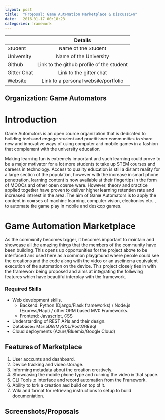 ```yaml
---
layout: post
title:  "Proposal: Game Automation Marketplace & Discussion"
date:   2016-01-17 00:18:23 
categories: framework
---
```


|         | Details           |
| ------------- |:-------------:|
| Student      | Name of the Student |
| University      | Name of the University      |
| Github | Link to the github profile of the student      |
| Gitter Chat | Link to the gitter chat      |
| Website | Link to a personal website/portfolio      |

## Organization: Game Automators

# Introduction

Game Automators is an open source organization that is dedicated to building tools and engage student and practitioner communities to share new and innovative ways of using computer and mobile games in a fashion that complement with the university education.

Making learning fun is extremely important and such learning could prove to be a major motivator for a lot more students to take up STEM courses and careers in technology. Access to quality education is still a distant reality for a large section of the population, however with the increase in smart phone penetration, learning content is now available at their fingertips in the form of MOOCs and other open course ware. However, theory and practice applied together have proven to deliver higher learning retention rate and increased interest in the area. The aim of Game Automators is to apply the content in courses of machine learning, computer vision, electronics etc.., to automate the game play in mobile and desktop games.

# Game Automation Marketplace

As the community becomes bigger, it becomes important to maintain and showcase all the amazing things that the members of the community have been building. This opens up opportunities for the project above to be interfaced and used here as a common playground where people could see the creations and the code along with the video or an asciinema equivalent execution of the automation on the device. This project closely ties in with the framework being proposed and aims at integrating the following features which have beautiful interplay with the framework.

### Required Skills
- Web development skills.
    + Backend: Python (Django/Flask frameworks) / Node.js (Express/Hapi) / other ORM based MVC Frameworks.
    + Frontend: Javascript, CSS
- Understanding of REST APIs and their design.
- Databases: MariaDB/MySQL/PostGRESql
- Cloud deployments (Azure/Bluemix/Google Cloud)

## Features of Marketplace

1. User accounts and dashboard.
2. Device tracking and video storage.
3. Informing metadata about the creation creatively.
4. Showcasing the mobile phone type and running the video in that space.
5. CLI Tools to interface and record automation from the Framework.
6. Ability to fork a creation and build on top of it.
7. Wiki and format for retrieving instructions to setup to build documentation.

## Screenshots/Proposals

